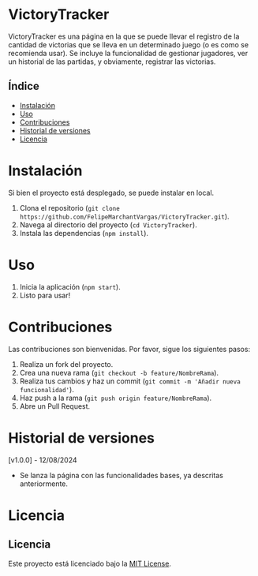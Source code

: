 # **VictoryTracker**

VictoryTracker es una página en la que se puede llevar el registro de la cantidad de victorias que se lleva en un determinado juego (o es como se recomienda usar). Se incluye la funcionalidad de gestionar jugadores, ver un historial de las partidas, y obviamente, registrar las victorias.

## **Índice**

- [Instalación](#instalación)
- [Uso](#uso)
- [Contribuciones](#contribuciones)
- [Historial de versiones](#historial-de-versiones)
- [Licencia](#licencia)

# **Instalación**

Si bien el proyecto está desplegado, se puede instalar en local.

1. Clona el repositorio (`git clone https://github.com/FelipeMarchantVargas/VictoryTracker.git`).
2. Navega al directorio del proyecto (`cd VictoryTracker`).
3. Instala las dependencias (`npm install`).

# **Uso**

1. Inicia la aplicación (`npm start`).
2. Listo para usar!

# **Contribuciones**

Las contribuciones son bienvenidas. Por favor, sigue los siguientes pasos:
1. Realiza un fork del proyecto.
2. Crea una nueva rama (`git checkout -b feature/NombreRama`).
3. Realiza tus cambios y haz un commit (`git commit -m 'Añadir nueva funcionalidad'`).
4. Haz push a la rama (`git push origin feature/NombreRama`).
5. Abre un Pull Request.


# **Historial de versiones**

[v1.0.0] - 12/08/2024
- Se lanza la página con las funcionalidades bases, ya descritas anteriormente.

# **Licencia**

## Licencia
Este proyecto está licenciado bajo la [MIT License](LICENSE).

